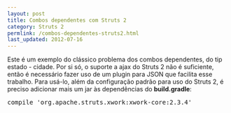 ```yaml
---
layout: post
title: Combos dependentes com Struts 2
category: Struts 2
permlink: /combos-dependentes-struts2.html
last_updated: 2012-07-16
---
```


Este é um exemplo do clássico problema dos combos dependentes, do tip estado - cidade.
Por si só, o suporte a ajax do Struts 2 não é suficiente, então é necessário fazer uso de um 
plugin para JSON que facilita esse trabalho. Para usá-lo, além da configuração padrão para uso 
do Struts 2, é preciso adicionar mais um jar às dependências do **build.gradle**:

<pre>compile <span class="str">'org.apache.struts.xwork:xwork-core:2.3.4'</span></pre>
